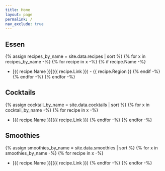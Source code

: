 ```yaml
---
title: Home
layout: page
permalink: /
nav_exclude: true
---
```

## Essen
{% assign recipes_by_name = site.data.recipes | sort %}
{% for x in recipes_by_name -%}
{% for recipe in x -%}
{% if recipe.Name -%}
- [{{ recipe.Name }}]({{ recipe.Link }}) - {{ recipe.Region }}
{% endif -%}
{% endfor -%}
{% endfor -%}

## Cocktails
{% assign cocktail_by_name = site.data.cocktails | sort %}
{% for x in cocktail_by_name -%}
{% for recipe in x -%}
- [{{ recipe.Name }}]({{ recipe.Link }})
{% endfor -%}
{% endfor -%}

## Smoothies
{% assign smoothies_by_name = site.data.smoothies | sort %}
{% for x in smoothies_by_name -%}
{% for recipe in x -%}
- [{{ recipe.Name }}]({{ recipe.Link }})
{% endfor -%}
{% endfor -%}